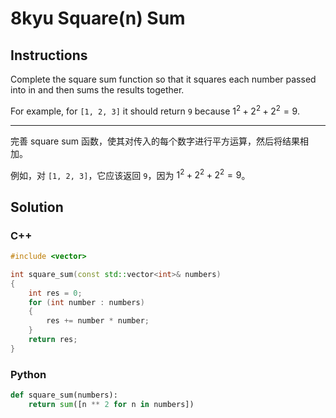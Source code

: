 # 8kyu Square(n) Sum

## Instructions
Complete the square sum function so that it squares each number passed into in and then sums the results together.

For example, for `[1, 2, 3]` it should return `9` because $1^2 + 2^2 + 2^2 = 9$.

---

完善 square sum 函数，使其对传入的每个数字进行平方运算，然后将结果相加。

例如，对 `[1, 2, 3]`，它应该返回 `9`，因为 $1^2 + 2^2 + 2^2 = 9$。

## Solution

### C++

```cpp
#include <vector>

int square_sum(const std::vector<int>& numbers)
{
    int res = 0;
    for (int number : numbers)
    {
        res += number * number;
    }
    return res;
}
```

### Python

```python
def square_sum(numbers):
    return sum([n ** 2 for n in numbers])
```